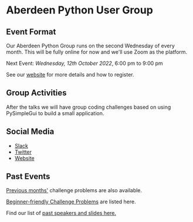 # Aberdeen Python User Group

## Event Format

Our Aberdeen Python Group runs on the second Wednesday of every month. This will be fully online for now and we'll use Zoom as the platform.

Next Event: *Wednesday, 12th October 2022*, 6:00 pm to 9:00 pm

See our [website](https://pythonaberdeen.github.io) for more details and how to register. 


## Group Activities

After the talks we will have group coding challenges based on using PySimpleGui to build a small application.

## Social Media

- [Slack](https://join.slack.com/t/python-aberdeen/shared_invite/zt-fe4vr06d-TavzVV4ZusCxYLEdCqxsyQ)
- [Twitter](https://twitter.com/pythonaberdeen)
- [Website](https://pythonaberdeen.github.io)

## Past Events

[Previous months'](/previous) challenge problems are also available.

[Beginner-friendly Challenge Problems](beginner.md) are listed here.

Find our list of [past speakers and slides here.](https://github.com/PythonAberdeen/user_group/wiki/Speakers)
